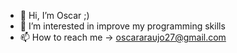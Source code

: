 - 👋 Hi, I’m Oscar ;)
- 👀 I’m interested in improve my programming skills
- 📫 How to reach me -> oscararaujo27@gmail.com

<!---
os271989/os271989 is a ✨ special ✨ repository because its `README.md` (this file) appears on your GitHub profile.
You can click the Preview link to take a look at your changes.
--->
